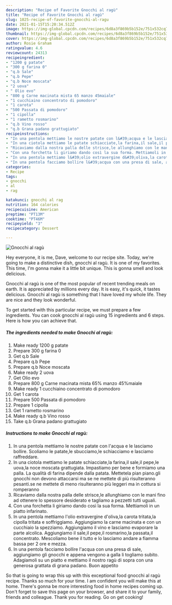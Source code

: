 ```yaml
---
description: "Recipe of Favorite Gnocchi al ragù"
title: "Recipe of Favorite Gnocchi al ragù"
slug: 1025-recipe-of-favorite-gnocchi-al-ragu
date: 2021-01-15T15:20:34.512Z
image: https://img-global.cpcdn.com/recipes/6d8a3f869b5b152e/751x532cq70/gnocchi-al-ragu-recipe-main-photo.jpg
thumbnail: https://img-global.cpcdn.com/recipes/6d8a3f869b5b152e/751x532cq70/gnocchi-al-ragu-recipe-main-photo.jpg
cover: https://img-global.cpcdn.com/recipes/6d8a3f869b5b152e/751x532cq70/gnocchi-al-ragu-recipe-main-photo.jpg
author: Rosie Graham
ratingvalue: 4.6
reviewcount: 24313
recipeingredient:
- "1200 g patate"
- "300 g farina 0"
- "q.b Sale"
- "q.b Pepe"
- "q.b Noce moscata"
- "2 uova"
- " Olio evo"
- "800 g Carne macinata mista 65 manzo 45maiale"
- "1 cucchiaino concentrato di pomodoro"
- "1 carota"
- "500 Passata di pomodoro"
- "1 cipolla"
- "1 rametto rosmarino"
- "q.b Vino rosso"
- "q.b Grana padano grattugiato"
recipeinstructions:
- "In una pentola mettiamo le nostre patate con l&#39;acqua e le lasciamo bollire. Scoliamo le patate,le sbucciamo,le schiacciamo e lasciamo raffreddare."
- "In una ciotola mettiamo le patate schiacciate,la farina,il sale,il pepe,le uova,la noce moscata grattugiata. Impastiamo per bene e formiamo una palla. La qualità di farina dipende dalla patata. Mettetela pian piano.gli gnocchi non devono attaccarsi ma se ne mettete di più risulteranno pesanti.se ne mettete di meno risulteranno più leggeri ma in cottura si romperanno"
- "Ricaviamo dalla nostra palla delle strisce,le allunghiamo con le mani fino ad ottenere lo spessore desiderato e tagliamo a pezzetti tutti uguali."
- "Con una forchetta li giriamo dando così la sua forma. Mettiamoli in un piatto infarinato."
- "In una pentola mettiamo l&#39;olio extravergine d&#39;oliva,la carota tritata,la cipolla tritata e soffriggiamo. Aggiungiamo la carne macinata e con un cucchiaio la spezziamo. Aggiungiamo il vino e lasciamo evaporare la parte alcolica. Aggiungiamo il sale,il pepe,il rosmarino,la passata,il concentrato. Mescoliamo bene il tutto e lo lasciamo andare a fiamma bassa per 2 ore e mezza."
- "In una pentola facciamo bollire l&#39;acqua con una presa di sale, aggiungiamo gli gnocchi e appena vengono a galla li togliamo subito. Adagiamoli su un piatto e mettiamo il nostro ragù di sopra con una generosa grattata di grana padano. Buon appetito"
categories:
- Recipe
tags:
- gnocchi
- al
- rag

katakunci: gnocchi al rag 
nutrition: 164 calories
recipecuisine: American
preptime: "PT13M"
cooktime: "PT46M"
recipeyield: "3"
recipecategory: Dessert

---
```



![Gnocchi al ragù](https://img-global.cpcdn.com/recipes/6d8a3f869b5b152e/751x532cq70/gnocchi-al-ragu-recipe-main-photo.jpg)

Hey everyone, it is me, Dave, welcome to our recipe site. Today, we're going to make a distinctive dish, gnocchi al ragù. It is one of my favorites. This time, I'm gonna make it a little bit unique. This is gonna smell and look delicious.



Gnocchi al ragù is one of the most popular of recent trending meals on earth. It is appreciated by millions every day. It is easy, it's quick, it tastes delicious. Gnocchi al ragù is something that I have loved my whole life. They are nice and they look wonderful.


To get started with this particular recipe, we must prepare a few ingredients. You can cook gnocchi al ragù using 15 ingredients and 6 steps. Here is how you can achieve that.

<!--inarticleads1-->

##### The ingredients needed to make Gnocchi al ragù:

1. Make ready 1200 g patate
1. Prepare 300 g farina 0
1. Get q.b Sale
1. Prepare q.b Pepe
1. Prepare q.b Noce moscata
1. Make ready 2 uova
1. Get  Olio evo
1. Prepare 800 g Carne macinata mista 65% manzo 45%maiale
1. Make ready 1 cucchiaino concentrato di pomodoro
1. Get 1 carota
1. Prepare 500 Passata di pomodoro
1. Prepare 1 cipolla
1. Get 1 rametto rosmarino
1. Make ready q.b Vino rosso
1. Take q.b Grana padano grattugiato




<!--inarticleads2-->

##### Instructions to make Gnocchi al ragù:

1. In una pentola mettiamo le nostre patate con l&#39;acqua e le lasciamo bollire. Scoliamo le patate,le sbucciamo,le schiacciamo e lasciamo raffreddare.
1. In una ciotola mettiamo le patate schiacciate,la farina,il sale,il pepe,le uova,la noce moscata grattugiata. Impastiamo per bene e formiamo una palla. La qualità di farina dipende dalla patata. Mettetela pian piano.gli gnocchi non devono attaccarsi ma se ne mettete di più risulteranno pesanti.se ne mettete di meno risulteranno più leggeri ma in cottura si romperanno
1. Ricaviamo dalla nostra palla delle strisce,le allunghiamo con le mani fino ad ottenere lo spessore desiderato e tagliamo a pezzetti tutti uguali.
1. Con una forchetta li giriamo dando così la sua forma. Mettiamoli in un piatto infarinato.
1. In una pentola mettiamo l&#39;olio extravergine d&#39;oliva,la carota tritata,la cipolla tritata e soffriggiamo. Aggiungiamo la carne macinata e con un cucchiaio la spezziamo. Aggiungiamo il vino e lasciamo evaporare la parte alcolica. Aggiungiamo il sale,il pepe,il rosmarino,la passata,il concentrato. Mescoliamo bene il tutto e lo lasciamo andare a fiamma bassa per 2 ore e mezza.
1. In una pentola facciamo bollire l&#39;acqua con una presa di sale, aggiungiamo gli gnocchi e appena vengono a galla li togliamo subito. Adagiamoli su un piatto e mettiamo il nostro ragù di sopra con una generosa grattata di grana padano. Buon appetito




So that is going to wrap this up with this exceptional food gnocchi al ragù recipe. Thanks so much for your time. I am confident you will make this at home. There's gonna be more interesting food in home recipes coming up. Don't forget to save this page on your browser, and share it to your family, friends and colleague. Thank you for reading. Go on get cooking!
